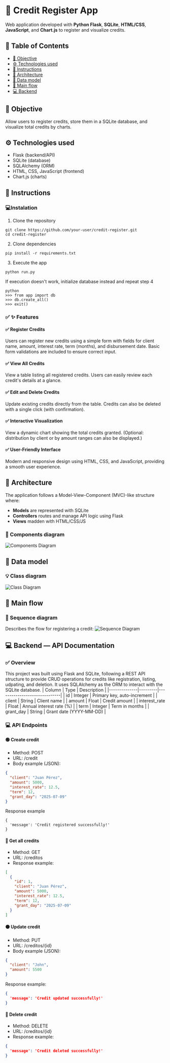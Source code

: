 # 📄 Credit Register App
Web application developed with **Python Flask**, **SQLite**, **HTML/CSS**, **JavaScript**, and **Chart.js** to register and visualize credits.

## 📑 Table of Contents

- [🚀 Objective](#-objective)
- [⚙️ Technologies used](#️-technologies-used)
- [📝 Instructions](#-instructions)
- [🕋 Architecture](#-architecture)
- [💎 Data model](#-data-model)
- [🧩 Main flow](#-main-flow)
- [💻 Backend](#-backend--api-documentation)


## 🚀 Objective
Allow users to register credits, store them in a SQLite database, and visualize total credits by charts.


## ⚙️ Technologies used

- Flask (backend/API)
- SQLite (database)
- SQLAlchemy (ORM)
- HTML, CSS, JavaScript (frontend)
- Chart.js (charts)

## 📝 Instructions
### 💻Instalation
1. Clone the repository

```
git clone https://github.com/your-user/credit-register.git
cd credit-register
```
2. Clone dependencies
```
pip install -r requirements.txt
```
3. Execute the app
```
python run.py
```
If execution doesn't work, initialize database instead and repeat step 4
```
python
>>> from app import db
>>> db.create_all()
>>> exit()
```
### ✅ ✨ Features

#### ✅ Register Credits
Users can register new credits using a simple form with fields for client name, amount, interest rate, term (months), and disbursement date. Basic form validations are included to ensure correct input.

#### ✅ View All Credits
View a table listing all registered credits. Users can easily review each credit's details at a glance.

#### ✅ Edit and Delete Credits
Update existing credits directly from the table. Credits can also be deleted with a single click (with confirmation).

#### ✅ Interactive Visualization
View a dynamic chart showing the total credits granted.
(Optional: distribution by client or by amount ranges can also be displayed.)

#### ✅ User-Friendly Interface
Modern and responsive design using HTML, CSS, and JavaScript, providing a smooth user experience.



## 🕋 Architecture
The application follows a  Model-View-Component (MVC)-like structure where:
- **Models** are represented with SQLite
- **Controllers** routes and manage API logic using Flask
- **Views** madden with HTML/CSS/JS

### 📌 Components diagram

![Components Diagram](https://github.com/Jesuszenro/credit-register/blob/main/images/components%20diagram.png)

## 💎 Data model

### 💡 Class diagram

![Class Diagram](https://github.com/Jesuszenro/credit-register/blob/main/images/class%20diagram.png)

## 🧩 Main flow

### 🔄 Sequence diagram

Describes the flow for registering a credit:
![Sequence Diagram](https://github.com/Jesuszenro/credit-register/blob/main/images/sequence%20diagram.png)

## 💻 Backend — API Documentation
### ✅ Overview
This project was built using Flask and SQLite, following a REST API structure to provide CRUD operations for credits like registration, listing, udpating, and deletion.
It uses SQLAlchemy as the ORM to interact with the SQLite database.
| Column      | Type    | Description                  |
|--------------|---------|------------------------------|
| id           | Integer | Primary key, auto-increment |
| client      | String  | Client name                 |
| amount        | Float   | Credit amount              |
| interest_rate | Float   | Annual interest rate (%)   |
| term        | Integer | Term in months            |
| grant_day | String | Grant date (YYYY-MM-DD) |

### 💻 API Endpoints
#### 🟢 Create credit
- Method: POST
- URL: /credit
- Body example (JSON):
```json
{
  "client": "Juan Pérez",
  "amount": 5000,
  "interest_rate": 12.5,
  "term": 12,
  "grant_day": "2025-07-09"
}
```
Response example
```
{
  'message': 'Credit registered successfully!'
}
```
#### 🔵 Get all credits
- Method: GET
- URL: /creditos
- Response example:
```json
[
  {
    "id": 1,
    "client": "Juan Pérez",
    "amount": 5000,
    "interest_rate": 12.5,
    "term": 12,
    "grant_day": "2025-07-09"
  }
]
```
#### 🟠 Update credit
- Method: PUT
- URL: /creditos/{id}
- Body example (JSON):
```json
{
  "client": "John",
  "amount": 5500
}
```
Response example:

```json
{
  'message': 'Credit updated successfully!'
}
```
#### 🔴 Delete credit
- Method: DELETE
- URL: /creditos/{id}
- Response example:
```json
{
  'message': 'Credit deleted successfully!'
}
```

